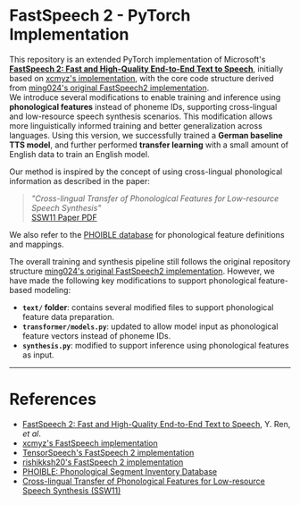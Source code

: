 # FastSpeech 2 - PyTorch Implementation

This repository is an extended PyTorch implementation of Microsoft's [**FastSpeech 2: Fast and High-Quality End-to-End Text to Speech**](https://arxiv.org/abs/2006.04558v1), initially based on [xcmyz's implementation](https://github.com/xcmyz/FastSpeech), with the core code structure derived from [ming024's original FastSpeech2 implementation](https://github.com/ming024/FastSpeech2).  
We introduce several modifications to enable training and inference using **phonological features** instead of phoneme IDs, supporting cross-lingual and low-resource speech synthesis scenarios. This modification allows more linguistically informed training and better generalization across languages. Using this version, we successfully trained a **German baseline TTS model**, and further performed **transfer learning** with a small amount of English data to train an English model.

Our method is inspired by the concept of using cross-lingual phonological information as described in the paper:  
> _"Cross-lingual Transfer of Phonological Features for Low-resource Speech Synthesis"_  
> [SSW11 Paper PDF](https://www.pure.ed.ac.uk/ws/portalfiles/portal/215873748/pf_tts_ssw11.pdf)

We also refer to the [PHOIBLE database](https://phoible.org) for phonological feature definitions and mappings.

The overall training and synthesis pipeline still follows the original repository structure [ming024's original FastSpeech2 implementation](https://github.com/ming024/FastSpeech2). However, we have made the following key modifications to support phonological feature-based modeling:

- **`text/` folder**: contains several modified files to support phonological feature data preparation.
- **`transformer/models.py`**: updated to allow model input as phonological feature vectors instead of phoneme IDs.
- **`synthesis.py`**: modified to support inference using phonological features as input.

---

# References
- [FastSpeech 2: Fast and High-Quality End-to-End Text to Speech](https://arxiv.org/abs/2006.04558), Y. Ren, *et al*.
- [xcmyz's FastSpeech implementation](https://github.com/xcmyz/FastSpeech)
- [TensorSpeech's FastSpeech 2 implementation](https://github.com/TensorSpeech/TensorflowTTS)
- [rishikksh20's FastSpeech 2 implementation](https://github.com/rishikksh20/FastSpeech2)
- [PHOIBLE: Phonological Segment Inventory Database](https://phoible.org)
- [Cross-lingual Transfer of Phonological Features for Low-resource Speech Synthesis (SSW11)](https://www.pure.ed.ac.uk/ws/portalfiles/portal/215873748/pf_tts_ssw11.pdf)
